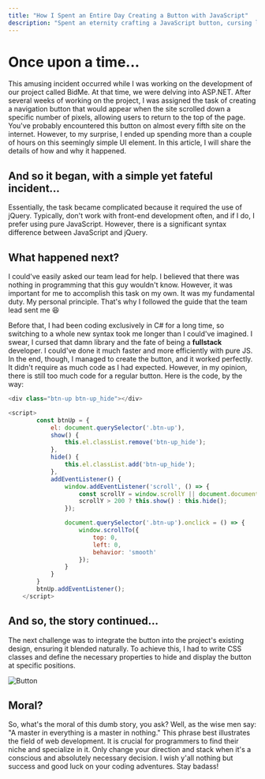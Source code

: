 ```yaml
---
title: "How I Spent an Entire Day Creating a Button with JavaScript"
description: "Spent an eternity crafting a JavaScript button, cursing libraries and fate. Moral: be a master in something, unless you enjoy code-induced hair-pulling marathons!"
---
```


# Once upon a time...

This amusing incident occurred while I was working on the development of our project
called BidMe. At that time, we were delving into ASP.NET. After several weeks of working
on the project, I was assigned the task of creating a navigation button that would appear
when the site scrolled down a specific number of pixels, allowing users to return to the
top of the page. You've probably encountered this button on almost every fifth site on
the internet. However, to my surprise, I ended up spending more than a couple of hours
on this seemingly simple UI element. In this article, I will share the details of how and why it happened.

## And so it began, with a simple yet fateful incident...

Essentially, the task became complicated because it required the use of jQuery. Typically,
don't work with front-end development often, and if I do, I prefer using pure JavaScript.
However, there is a significant syntax difference between JavaScript and jQuery.

## What happened next?

I could've easily asked our team lead for help. I believed that there was nothing in programming that this guy wouldn't know. However, it was important for me to accomplish this task on my own. It was my fundamental duty. My personal principle. That's why I followed the guide that the team lead sent me :laughing:

Before that, I had been coding exclusively in C# for a long time, so switching to a whole new syntax took me longer than I could've imagined.
I swear, I cursed that damn library and the fate of being a **fullstack** developer.
I could've done it much faster and more efficiently with pure JS. In the end, though, I managed to create the button, and it worked perfectly. It didn't require as much code as I had expected.
However, in my opinion, there is still too much code for a regular button.
Here is the code, by the way:

```js
<div class="btn-up btn-up_hide"></div>

<script>
        const btnUp = {
            el: document.querySelector('.btn-up'),
            show() {
                this.el.classList.remove('btn-up_hide');
            },
            hide() {
                this.el.classList.add('btn-up_hide');
            },
            addEventListener() {
                window.addEventListener('scroll', () => {
                    const scrollY = window.scrollY || document.documentElement.scrollTop;
                    scrollY > 200 ? this.show() : this.hide();
                });

                document.querySelector('.btn-up').onclick = () => {
                    window.scrollTo({
                        top: 0,
                        left: 0,
                        behavior: 'smooth'
                    });
                }
            }
        }
        btnUp.addEventListener();
    </script>
```

## And so, the story continued...

The next challenge was to integrate the button into the project's existing design,
ensuring it blended naturally. To achieve this, I had to write CSS classes and define
the necessary properties to hide and display the button at specific positions.

![Button](/btn.jpg)

## Moral?

So, what's the moral of this dumb story, you ask? Well, as the wise men say:
"A master in everything is a master in nothing." This phrase best illustrates the field
of web development. It is crucial for programmers to find their niche and specialize in
it. Only change your direction and stack when it's a conscious and absolutely necessary
decision. I wish y'all nothing but success and good luck on your coding adventures. Stay badass!

